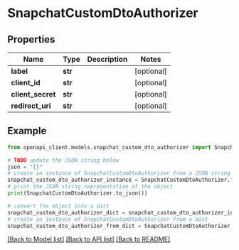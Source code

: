 # SnapchatCustomDtoAuthorizer


## Properties

Name | Type | Description | Notes
------------ | ------------- | ------------- | -------------
**label** | **str** |  | [optional] 
**client_id** | **str** |  | [optional] 
**client_secret** | **str** |  | [optional] 
**redirect_uri** | **str** |  | [optional] 

## Example

```python
from openapi_client.models.snapchat_custom_dto_authorizer import SnapchatCustomDtoAuthorizer

# TODO update the JSON string below
json = "{}"
# create an instance of SnapchatCustomDtoAuthorizer from a JSON string
snapchat_custom_dto_authorizer_instance = SnapchatCustomDtoAuthorizer.from_json(json)
# print the JSON string representation of the object
print(SnapchatCustomDtoAuthorizer.to_json())

# convert the object into a dict
snapchat_custom_dto_authorizer_dict = snapchat_custom_dto_authorizer_instance.to_dict()
# create an instance of SnapchatCustomDtoAuthorizer from a dict
snapchat_custom_dto_authorizer_from_dict = SnapchatCustomDtoAuthorizer.from_dict(snapchat_custom_dto_authorizer_dict)
```
[[Back to Model list]](../README.md#documentation-for-models) [[Back to API list]](../README.md#documentation-for-api-endpoints) [[Back to README]](../README.md)


